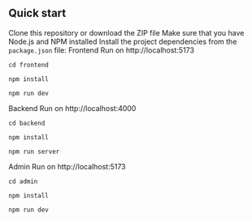 ## Quick start

Clone this repository or download the ZIP file
Make sure that you have Node.js and NPM installed
Install the project dependencies from the `package.json` file:
Frontend Run on http://localhost:5173

```cd frontend```

```npm install```

```npm run dev```

Backend Run on http://localhost:4000

```cd backend```

```npm install```

```npm run server```

Admin Run on http://localhost:5173

```cd admin```

```npm install```

```npm run dev```
